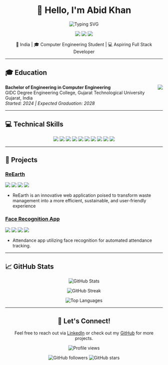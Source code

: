 <h1 align="center">👋 Hello, I'm Abid Khan </h1>

<p align="center">
  <img src="https://readme-typing-svg.herokuapp.com?font=Fira+Code&pause=1000&color=2E9FFF&center=true&vCenter=true&width=435&lines=Computer+Engineering+Student;Aspiring+Full+Stack+Developer;Always+Learning+New+Things" alt="Typing SVG" />
</p>

<p align="center">
  <a href="https://linkedin.com/in/l-lawlietbagsum"><img src="https://img.shields.io/badge/-LinkedIn-0077B5?style=for-the-badge&logo=Linkedin&logoColor=white"/></a>
  <a href="https://github.com/LarytheLord"><img src="https://img.shields.io/badge/-GitHub-181717?style=for-the-badge&logo=GitHub&logoColor=white"/></a>
  <a href="mailto:llawlietbagsum@email.com"><img src="https://img.shields.io/badge/-Email-D14836?style=for-the-badge&logo=Gmail&logoColor=white"/></a>
</p>

<p align="center">📍 India | 🎓 Computer Engineering Student | 💻 Aspiring Full Stack Developer</p>

---

## 🎓 Education

<img align="right" src="https://img.shields.io/badge/GPA-X.XX%2F4.00-brightgreen?style=for-the-badge" />

**Bachelor of Engineering in Computer Engineering**  
GIDC Degree Engineering College, Gujarat Technological University  
Gujarat, India  
*Started: 2024 | Expected Graduation: 2028*

---

## 💻 Technical Skills

<p align="center">
  <img src="https://img.shields.io/badge/Python-3776AB?style=for-the-badge&logo=python&logoColor=white" />
  <img src="https://img.shields.io/badge/Flutter-02569B?style=for-the-badge&logo=flutter&logoColor=white" />
  <img src="https://img.shields.io/badge/JavaScript-F7DF1E?style=for-the-badge&logo=javascript&logoColor=black" />
  <img src="https://img.shields.io/badge/HTML5-E34F26?style=for-the-badge&logo=html5&logoColor=white" />
  <img src="https://img.shields.io/badge/CSS3-1572B6?style=for-the-badge&logo=css3&logoColor=white" />
  <img src="https://img.shields.io/badge/React-20232A?style=for-the-badge&logo=react&logoColor=61DAFB" />
  <img src="https://img.shields.io/badge/Node.js-43853D?style=for-the-badge&logo=node.js&logoColor=white" />
  <img src="https://img.shields.io/badge/Supabase-181818?style=for-the-badge&logo=supabase&logoColor=white" />
  <img src="https://img.shields.io/badge/Firebase-FFCA28?style=for-the-badge&logo=firebase&logoColor=black" />
  <img src="https://img.shields.io/badge/Git-F05032?style=for-the-badge&logo=git&logoColor=white" />
</p>

---

## 🚀 Projects

### [ReEarth](https://github.com/LarytheLord/Uprecycle-Market)
<p>
  <img src="https://img.shields.io/badge/Node.js-43853D?style=for-the-badge&logo=node.js&logoColor=white" />
  <img src="https://img.shields.io/badge/React-20232A?style=for-the-badge&logo=react&logoColor=61DAFB" />
  <img src="https://img.shields.io/badge/Three.js-000000?style=for-the-badge&logo=three.js&logoColor=white" />
  <img src="https://img.shields.io/badge/Firebase-FFCA28?style=for-the-badge&logo=firebase&logoColor=black" />
</p>

- ReEarth is an innovative web application poised to transform waste management into a more efficient, sustainable, and user-friendly experience

### [Face Recognition App](https://github.com/ayushrai1235/Face-Attendence)
<p>
  <img src="https://img.shields.io/badge/Flutter-02569B?style=for-the-badge&logo=flutter&logoColor=white" />
  <img src="https://img.shields.io/badge/Firebase-FFCA28?style=for-the-badge&logo=firebase&logoColor=black" />
  <img src="https://img.shields.io/badge/Python-3776AB?style=for-the-badge&logo=python&logoColor=white" />
  <img src="https://img.shields.io/badge/OpenCV-5C3EE8?style=for-the-badge&logo=opencv&logoColor=white" />
</p>

- Attendance app utilizing face recognition for automated attendance tracking.

---

## 📈 GitHub Stats

<p align="center">
  <img src="https://github-readme-stats.vercel.app/api?username=LarytheLord&show_icons=true&theme=radical" alt="GitHub Stats" />
</p>

<p align="center">
  <img src="https://github-readme-streak-stats.herokuapp.com/?user=LarytheLord&theme=radical" alt="GitHub Streak" />
</p>

<p align="center">
  <img src="https://github-readme-stats.vercel.app/api/top-langs/?username=LarytheLord&layout=compact&theme=radical" alt="Top Languages" />
</p>

---

<h2 align="center">🔗 Let's Connect!</h2>

<p align="center">
  Feel free to reach out via <a href="https://linkedin.com/in/l-lawlietbagsum">LinkedIn</a> or check out my <a href="https://github.com/LarytheLord">GitHub</a> for more projects.
</p>

<p align="center">
  <img src="https://komarev.com/ghpvc/?username=LarytheLord&color=blueviolet&style=flat-square&label=Profile+Views" alt="Profile views" />
</p>

<p align="center">
  <img src="https://img.shields.io/github/followers/LarytheLord?label=Follow&style=social" alt="GitHub followers" />
  <img src="https://img.shields.io/github/stars/LarytheLord?label=Stars&style=social" alt="GitHub stars" />
</p>

<!---
LarytheLord/LarytheLord is a ✨ special ✨ repository because its `README.md` (this file) appears on your GitHub profile.
You can click the Preview link to take a look at your changes.
--->

